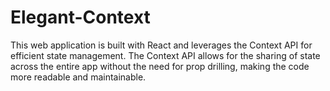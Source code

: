 # Elegant-Context
This web application is built with React and leverages the Context API for efficient state management. The Context API allows for the sharing of state across the entire app without the need for prop drilling, making the code more readable and maintainable.
